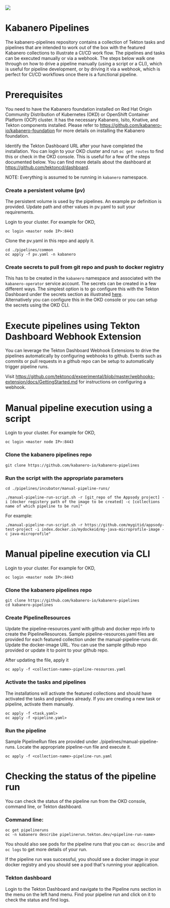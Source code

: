 ![](https://raw.githubusercontent.com/kabanero-io/kabanero-website/master/src/main/content/img/Kabanero_Logo_Hero.png)

# Kabanero Pipelines
The kabanero-pipelines repository contains a collection of Tekton tasks and pipelines that are intended to work out of the box with the featured Kabanero collections to illustrate a CI/CD work flow.  The pipelines and tasks can be executed manually or via a webhook.  The steps below walk one through on how to drive a pipeline manually (using a script or a CLI), which is useful for pipeline development, or by driving it via a webhook, which is perfect for CI/CD workflows once there is a functional pipeline.

# Prerequisites

You need to have the Kabanero foundation installed on Red Hat Origin Community Distribution of Kubernetes (OKD) or OpenShift Container Platform (OCP) cluster.  It has the necessary Kabanero, Isito, Knative, and Tekton components installed.  Please refer to https://github.com/kabanero-io/kabanero-foundation for more details on installing the Kabanero foundation.

Identify the Tekton Dashboard URL after your have completed the installation.  You can login to your OKD cluster and run ```oc get routes``` to find this or check in the OKD console.  This is useful for a few of the steps documented below.  You can find more details about the dashboard at https://github.com/tektoncd/dashboard.

NOTE: Everything is assumed to be running in `kabanero` namespace.

### Create a persistent volume (pv)
The persistent volume is used by the pipelines.  An example pv definition is provided.  Update path and other values in pv.yaml to suit your requirements.

Login to your cluster.  For example for OKD,

```
oc login <master node IP>:8443
```

Clone the pv.yaml in this repo and apply it.

```
cd ./pipelines/common
oc apply -f pv.yaml -n kabanero
```

### Create secrets to pull from git repo and push to docker registry

This has to be created in the `kabanero` namespace and associated with the `kabanero-operator` service account.  The secrets can be created in a few different ways.  The simplest option is to go configure this with the Tekton Dashboard under the secrets section as illustrated [here](https://github.com/tektoncd/experimental/blob/master/webhooks-extension/docs/GettingStarted.md#create-credentials-git).  
Alternatively you can configure this in the OKD console or you can setup the secrets using the OKD CLI. 


# Execute pipelines using Tekton Dashboard Webhook Extension

You can leverage the Tekton Dashboard Webhook Extensions to drive the pipelines automatically by configuring webhooks to github.  Events such as commits or pull requests in a github repo can be setup to automatically trigger pipeline runs.

Visit https://github.com/tektoncd/experimental/blob/master/webhooks-extension/docs/GettingStarted.md for instructions on configuring a webhook.

# Manual pipeline execution using a script

Login to your cluster.  For example for OKD,

```
oc login <master node IP>:8443
```

### Clone the kabanero pipelines repo

```
git clone https://github.com/kabanero-io/kabanero-pipelines
```

### Run the script with the appropriate parameters
```
cd ./pipelines/incubator/manual-pipeline-runs/

./manual-pipeline-run-script.sh -r [git_repo of the Appsody project] -i [docker registery path of the image to be created] -c [collections name of which pipeline to be run]"
```

For example:
```
./manual-pipeline-run-script.sh -r https://github.com/mygitid/appsody-test-project -i index.docker.io/mydockeid/my-java-microprofile-image -c java-microprofile"
```

# Manual pipeline execution via CLI

Login to your cluster.  For example for OKD,

```
oc login <master node IP>:8443
```

### Clone the kabanero pipelines repo

```
git clone https://github.com/kabanero-io/kabanero-pipelines
cd kabanero-pipelines
```

### Create PipelineResources

Update the pipeline-resources.yaml with github and docker repo info to create the PipelineResources.  Sample pipeline-resources.yaml files are provided for each featured collection under the manual-pipeline-runs dir.  Update the docker-image URL.  You can use the sample github repo provided or update it to point to your github repo.

After updating the file, apply it

```
oc apply -f <collection-name>-pipeline-resources.yaml
```

### Activate the tasks and pipelines
The installations will activate the featured collections and should have activated the tasks and pipelines already.  If you are creating a new task or pipeline, activate them manually.

```
oc apply -f <task.yaml>
oc apply -f <pipeline.yaml>
```

### Run the pipeline

Sample PipelineRun files are provided under ./pipelines/manual-pipeline-runs.  Locate the appropriate pipeline-run file and execute it.
```
oc apply -f <collection-name>-pipeline-run.yaml
```

# Checking the status of the pipeline run

You can check the status of the pipeline run from the OKD console, command line, or Tekton dashboard.

### Command line:
```
oc get pipelineruns
oc -n kabanero describe pipelinerun.tekton.dev/<pipeline-run-name> 
```
You should also see pods for the pipeline runs that you can ```oc describe``` and ```oc logs``` to get more details of your run.

If the pipeline run was successful, you should see a docker image in your docker registry and you should see a pod that's running your application.

### Tekton dashboard

Login to the Tekton Dashboard and navigate to the Pipeline runs section in the menu on the left hand menu.  Find your pipeline run and click on it to check the status and find logs.
